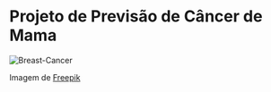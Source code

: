 # Projeto de Previsão de Câncer de Mama

![Breast-Cancer](https://img.freepik.com/vetores-gratis/ilustracao-do-mes-de-conscientizacao-do-cancer-de-mama-plana_23-2149680731.jpg)

Imagem de <a href="https://br.freepik.com/vetores-gratis/ilustracao-do-mes-de-conscientizacao-do-cancer-de-mama-plana_31693124.htm#from_view=detail_collection">Freepik</a>
